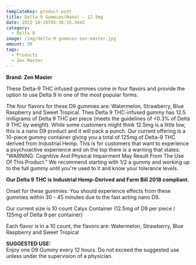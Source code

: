 ```yaml
---
templateKey: product-post
title: Delta 9 Gummies(Nano) - 12.5mg
date: 2022-10-28T05:36:15.344Z
category:
  - Delta 9
image: /img/delta-9-gummies-zen-master.jpg
amount: 30
tags:
  - Products
  - Zen Master
---
```

**B﻿rand: Zen Master**

These Delta-9 THC infused gummies come in four flavors and provide the option to use Delta 9 in one of the most popular forms. 

The four flavors for these D9 gummies are: Watermelon, Strawberry, Blue Raspberry and Sweet Tropical. Thes Delta 9 THC-infused gummy has 12.5 milligrams of Delta 9 THC per piece (meets the guidelines of <0.3% of Delta 9 THC by weight). While some customers might think 12.5mg is a little low, this is a nano D9 product and it will pack a punch. Our current offering is a 10-piece gummy container giving you a total of 125mg of Delta-9 THC derived from Industrial Hemp. This is for customers that want to experience a psychoactive experience and on the top there is a warning that states: "WARNING: Cognitive And Physical Impairment May Result From The Use Of This Product." We recommend starting with 1/2 a gummy and working up to the full gummy until you're used to it and know your tolerance levels.

**Our Delta 9 THC is Industrial Hemp-Derived and Farm Bill 2018 compliant.**

Onset for these gummies: You should experience effects from these gummies within 30 - 45 minutes due to the fast acting nano D9.

Our current size is 10 count Calyx Container (12.5mg of D9 per piece / 125mg of Delta 9 per container)

Each flavor is in a 10 count, the flavors are: Watermelon, Strawberry, Blue Raspberry and Sweet Tropical

**SUGGESTED USE:**\
Enjoy one D9 Gummy every 12 hours. Do not exceed the suggested use unless under the supervision of a physician.